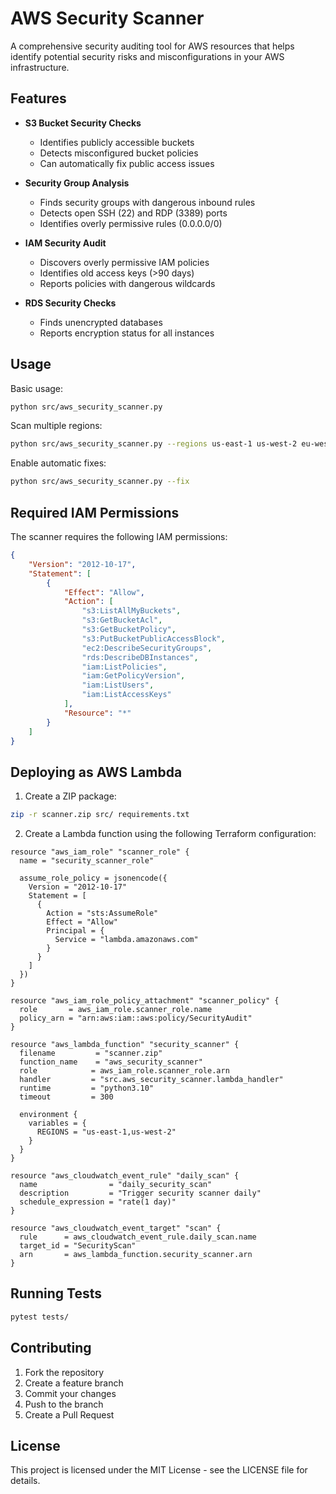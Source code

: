 # AWS Security Scanner

A comprehensive security auditing tool for AWS resources that helps identify potential security risks and misconfigurations in your AWS infrastructure.

## Features

- **S3 Bucket Security Checks**
  - Identifies publicly accessible buckets
  - Detects misconfigured bucket policies
  - Can automatically fix public access issues

- **Security Group Analysis**
  - Finds security groups with dangerous inbound rules
  - Detects open SSH (22) and RDP (3389) ports
  - Identifies overly permissive rules (0.0.0.0/0)

- **IAM Security Audit**
  - Discovers overly permissive IAM policies
  - Identifies old access keys (>90 days)
  - Reports policies with dangerous wildcards

- **RDS Security Checks**
  - Finds unencrypted databases
  - Reports encryption status for all instances

## Usage

Basic usage:
```bash
python src/aws_security_scanner.py
```

Scan multiple regions:
```bash
python src/aws_security_scanner.py --regions us-east-1 us-west-2 eu-west-1
```

Enable automatic fixes:
```bash
python src/aws_security_scanner.py --fix
```

## Required IAM Permissions

The scanner requires the following IAM permissions:

```json
{
    "Version": "2012-10-17",
    "Statement": [
        {
            "Effect": "Allow",
            "Action": [
                "s3:ListAllMyBuckets",
                "s3:GetBucketAcl",
                "s3:GetBucketPolicy",
                "s3:PutBucketPublicAccessBlock",
                "ec2:DescribeSecurityGroups",
                "rds:DescribeDBInstances",
                "iam:ListPolicies",
                "iam:GetPolicyVersion",
                "iam:ListUsers",
                "iam:ListAccessKeys"
            ],
            "Resource": "*"
        }
    ]
}
```

## Deploying as AWS Lambda

1. Create a ZIP package:
```bash
zip -r scanner.zip src/ requirements.txt
```

2. Create a Lambda function using the following Terraform configuration:

```hcl
resource "aws_iam_role" "scanner_role" {
  name = "security_scanner_role"

  assume_role_policy = jsonencode({
    Version = "2012-10-17"
    Statement = [
      {
        Action = "sts:AssumeRole"
        Effect = "Allow"
        Principal = {
          Service = "lambda.amazonaws.com"
        }
      }
    ]
  })
}

resource "aws_iam_role_policy_attachment" "scanner_policy" {
  role       = aws_iam_role.scanner_role.name
  policy_arn = "arn:aws:iam::aws:policy/SecurityAudit"
}

resource "aws_lambda_function" "security_scanner" {
  filename         = "scanner.zip"
  function_name    = "aws_security_scanner"
  role            = aws_iam_role.scanner_role.arn
  handler         = "src.aws_security_scanner.lambda_handler"
  runtime         = "python3.10"
  timeout         = 300

  environment {
    variables = {
      REGIONS = "us-east-1,us-west-2"
    }
  }
}

resource "aws_cloudwatch_event_rule" "daily_scan" {
  name                = "daily_security_scan"
  description         = "Trigger security scanner daily"
  schedule_expression = "rate(1 day)"
}

resource "aws_cloudwatch_event_target" "scan" {
  rule      = aws_cloudwatch_event_rule.daily_scan.name
  target_id = "SecurityScan"
  arn       = aws_lambda_function.security_scanner.arn
}
```

## Running Tests

```bash
pytest tests/
```

## Contributing

1. Fork the repository
2. Create a feature branch
3. Commit your changes
4. Push to the branch
5. Create a Pull Request

## License

This project is licensed under the MIT License - see the LICENSE file for details. 